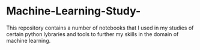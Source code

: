 # Machine-Learning-Study-
This repository contains a number of notebooks that I used in my studies of certain python lybraries and tools to further my skills in the domain of machine learning.
